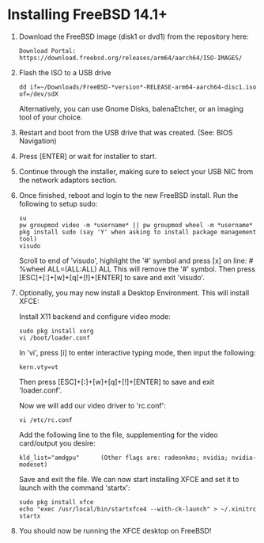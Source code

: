 # Installing FreeBSD 14.1+

   1. Download the FreeBSD image (disk1 or dvd1) from the repository here:
         ```
         Download Portal: https://download.freebsd.org/releases/arm64/aarch64/ISO-IMAGES/
         ```
   2. Flash the ISO to a USB drive
         ```
         dd if=~/Downloads/FreeBSD-*version*-RELEASE-arm64-aarch64-disc1.iso of=/dev/sdX
         ```
         
         Alternatively, you can use Gnome Disks, balenaEtcher, or an imaging tool of your choice.
         
   3. Restart and boot from the USB drive that was created. (See: BIOS Navigation)
   
   4. Press [ENTER] or wait for installer to start.

   5. Continue through the installer, making sure to select your USB NIC from the network adaptors section.
         
   6. Once finished, reboot and login to the new FreeBSD install. Run the following to setup sudo:

         ```
         su
         pw groupmod video -m *username* || pw groupmod wheel -m *username*
         pkg install sudo (say 'Y' when asking to install package management tool)
         visudo           
         ```
         Scroll to end of 'visudo', highlight the '#' symbol and press [x] on line: # %wheel ALL=(ALL:ALL) ALL
         This will remove the '#' symbol. Then press [ESC]+[:]+[w]+[q]+[!]+[ENTER] to save and exit 'visudo'.

   7. Optionally, you may now install a Desktop Environment. This will install XFCE: 

         Install X11 backend and configure video mode:
         ```
         sudo pkg install xorg
         vi /boot/loader.conf
         ```
         In 'vi', press [i] to enter interactive typing mode, then input the following:
         ```
         kern.vty=vt
         ```
         Then press [ESC]+[:]+[w]+[q]+[!]+[ENTER] to save and exit 'loader.conf'.
         
         Now we will add our video driver to 'rc.conf':
         ```
         vi /etc/rc.conf
         ```
         Add the following line to the file, supplementing for the video card/output you desire:
         ```
         kld_list="amdgpu"      (Other flags are: radeonkms; nvidia; nvidia-modeset)
         ```
         Save and exit the file. We can now start installing XFCE and set it to launch with the command 'startx':
         ```
         sudo pkg install xfce
         echo "exec /usr/local/bin/startxfce4 --with-ck-launch" > ~/.xinitrc
         startx
         ```

   8. You should now be running the XFCE desktop on FreeBSD!
